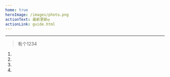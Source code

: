 ```yaml
---
home: true
heroImage: /images/photo.png
actionText: 最新更新ღ
actionLink: guide.html
---
```

---
> 有个1234
1.
2.
3.
4.

<style type="text/css">
.home .hero img{
  width: 300px;
  height: 300px;
}
.description{
   background-image: -webkit-linear-gradient(left, #3498db, #f47920 10%, #d71345 20%, #f7acbc 30%,
            #ffd400 40%, #3498db 50%, #f47920 60%, #d71345 70%, #f7acbc 80%, #ffd400 90%, #3498db);
   border: none;
   color: transparent; /*文字填充色为透明*/
    -webkit-text-fill-color: transparent;
    -webkit-background-clip: text;          /*背景剪裁为文字，只将文字显示为背景*/
    background-size: 200% 100%;            /*背景图片向水平方向扩大一倍，这样background-position才有移动与变化的空间*/
    /* 动画 */
    animation: masked-animation 4s infinite linear;
}
@keyframes masked-animation {
    0% {
        background-position: 0 0;   /*background-position 属性设置背景图像的起始位置。*/
    }
    100% {
        background-position: -100% 0;
    }
}
</style>
